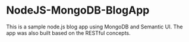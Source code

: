 # NodeJS-MongoDB-BlogApp

This is a sample node.js blog app using MongoDB and Semantic UI. The app was also built based on the RESTful concepts.
